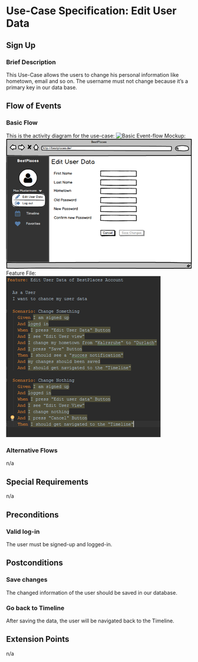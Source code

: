 # Use-Case Specification: Edit User Data
## Sign Up
### Brief Description
This Use-Case allows the users to change his personal information like hometown, email and so on. The username
must not change because it’s a primary key in our data base.
## Flow of Events
### Basic Flow
This is the activity diagram for the use-case:
![Basic Event-flow](FlowEditUserData.png)
Mockup:
![MockUp](MockUpEditUserData.png)
Feature File:
![Feature-file](FeatureEditUserData.png)
### Alternative Flows
n/a
## Special Requirements
n/a
## Preconditions
### Valid log-in
The user must be signed-up and logged-in.
## Postconditions
### Save changes
The changed information of the user should be saved in our database.
### Go back to Timeline
After saving the data, the user will be navigated back to the Timeline.
## Extension Points
n/a
